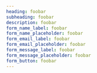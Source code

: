 ```yaml
---
heading: foobar
subheading: foobar
description: foobar
form_name_label: foobar
form_name_placeholder: foobar
form_email_label: foobar
form_email_placeholder: foobar
form_message_label: foobar
form_message_placeholder: foobar
form_button: foobar
---
```



